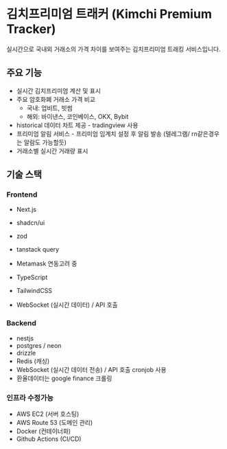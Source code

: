 # 김치프리미엄 트래커 (Kimchi Premium Tracker)

실시간으로 국내외 거래소의 가격 차이를 보여주는 김치프리미엄 트래킹 서비스입니다.

## 주요 기능

- 실시간 김치프리미엄 계산 및 표시
- 주요 암호화폐 거래소 가격 비교
  - 국내: 업비트, 빗썸
  - 해외: 바이낸스, 코인베이스, OKX, Bybit
- historical 데이터 차트 제공 - tradingview 사용
- 프리미엄 알림 서비스 - 프리미엄 임계치 설정 후 알림 발송 (텔레그램/ rn같은경우는 알람도 가능할듯)
- 거래소별 실시간 거래량 표시 

## 기술 스택

### Frontend
- Next.js
- shadcn/ui
- zod
- tanstack query
- Metamask 연동고려 중 

- TypeScript
- TailwindCSS
- WebSocket (실시간 데이터) / API 호출

### Backend

- nestjs
- postgres / neon
- drizzle
- Redis (캐싱)
- WebSocket (실시간 데이터 전송) / API 호출 cronjob 사용
- 환율데이터는 google finance 크롤링

### 인프라 수정가능
- AWS EC2 (서버 호스팅)
- AWS Route 53 (도메인 관리)
- Docker (컨테이너화)
- Github Actions (CI/CD)

 